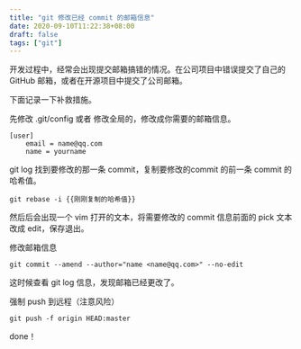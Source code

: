 ```yaml
---
title: "git 修改已经 commit 的邮箱信息"
date: 2020-09-10T11:22:38+08:00
draft: false
tags: ["git"]
---
```


开发过程中，经常会出现提交邮箱搞错的情况。在公司项目中错误提交了自己的 GitHub 邮箱，或者在开源项目中提交了公司邮箱。

下面记录一下补救措施。

先修改 .git/config 或者 修改全局的，修改成你需要的邮箱信息。

```
[user]
    email = name@qq.com
    name = yourname
```

git log 找到要修改的那一条 commit，复制要修改的commit 的前一条 commit 的哈希值。

`git rebase -i {{刚刚复制的哈希值}}`

然后后会出现一个 vim 打开的文本，将需要修改的 commit 信息前面的 pick 文本改成 edit，保存退出。

修改邮箱信息

`git commit --amend --author="name <name@qq.com>" --no-edit`

这时候查看 git log 信息，发现邮箱已经更改了。

强制 push 到远程（注意风险）

`git push -f origin HEAD:master`

done！